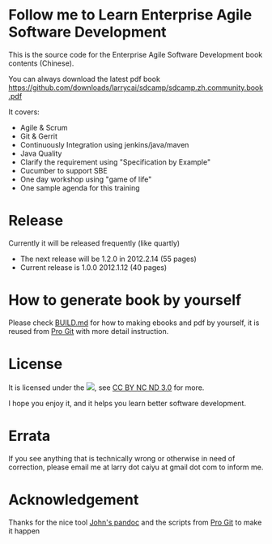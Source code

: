 # Follow me to Learn Enterprise Agile Software Development #

This is the source code for the Enterprise Agile Software Development book contents (Chinese). 

You can always download the latest pdf book <https://github.com/downloads/larrycai/sdcamp/sdcamp.zh.community.book.pdf>

It covers:

 * Agile & Scrum
 * Git & Gerrit
 * Continuously Integration using jenkins/java/maven
 * Java Quality
 * Clarify the requirement using "Specification by Example"
 * Cucumber to support SBE
 * One day workshop using "game of life"
 * One sample agenda for this training

# Release #
Currently it will be released frequently (like quartly)

 * The next release will be 1.2.0 in 2012.2.14 (55 pages)
 * Current release is 1.0.0 2012.1.12 (40 pages)

# How to generate book by yourself #
 
Please check [BUILD.md](https://github.com/larrycai/sdcamp/blob/master/BUILD.md) for how to making ebooks and pdf by yourself, it is reused from [Pro Git](http://github.com/progit/progit) with more detail instruction.

# License #
It is licensed under
the ![](http://i.creativecommons.org/l/by-nc-nd/3.0/88x31.png), see [CC BY NC ND 3.0](http://creativecommons.org/licenses/by-nc-nd/3.0/) for more.

I hope you enjoy it, and it helps you learn better software development. 

# Errata #

If you see anything that is technically wrong or otherwise in need of
correction, please email me at larry dot caiyu at gmail dot com to inform me.

# Acknowledgement #
Thanks for the nice tool [John's pandoc](http://johnmacfarlane.net/pandoc/) and the scripts from [Pro Git](http://github.com/progit/progit) to make it happen
